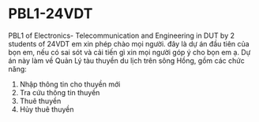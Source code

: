 # PBL1-24VDT
PBL1 of Electronics- Telecommunication and Engineering in DUT by 2 students of 24VDT
em xin phép chào mọi người. đây là dự án đầu tiên của bọn em, nếu có sai sót và cải tiến gì xin mọi người góp ý cho bọn em ạ.
Dự án này làm về Quản Lý tàu thuyền du lịch trên sông Hồng, gồm các chức năng:
  1. Nhập thông tin cho thuyền mới
  2. Tra cứu thông tin thuyền 
  3. Thuê thuyền
  4. Hủy thuê thuyền
